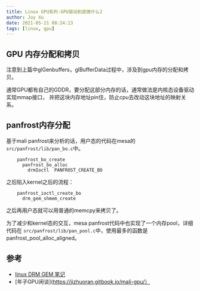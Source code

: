```yaml
---
title: Linux GPU系列-GPU驱动到底做什么2
author: Joy Xu
date: 2021-05-21 08:24:13
tags: [linux, gpu]
---
```


## GPU 内存分配和拷贝

注意到上篇中glGenbuffers，glBufferData过程中，涉及到gpu内存的分配和拷贝。

通常GPU都有自己的GDDR，要分配这部分内存的话，通常做法是内核态设备驱动实现mmap接口，
并把这块内存地址pin住，防止cpu去改动这块地址的映射关系。


## panfrost内存分配

基于mali panfrost来分析的话，用户态的代码在mesa的`src/panfrost/lib/pan_bo.c`中。

		panfrost_bo_create
		  panfrost_bo_alloc
		    drmIoctl  PANFROST_CREATE_BO

之后陷入kernel之后的流程：

		panfrost_ioctl_create_bo
		  drm_gem_shmem_create

之后再用户态就可以用普通的memcpy来拷贝了。


为了减少和kernel态的交互，mesa panfrost代码中也实现了一个内存pool，详细代码在
`src/panfrost/lib/pan_pool.c`中，使用最多的函数是panfrost_pool_alloc_aligned。

## 参考

* [linux DRM GEM 笔记](https://www.cnblogs.com/yaongtime/p/14418357.html)
* [年子GPU闲谈](https://jizhuoran.gitbook.io/mali-gpu/）

